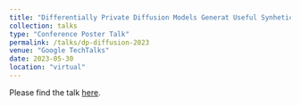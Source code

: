 ```yaml
---
title: "Differentially Private Diffusion Models Generat Useful Synhetic Images"
collection: talks
type: "Conference Poster Talk"
permalink: /talks/dp-diffusion-2023
venue: "Google TechTalks"
date: 2023-05-30
location: "virtual"
---
```


Please find the talk [here](https://www.youtube.com/watch?v=tUHlEuWt0ig&pp=ygUTc2FocmEgZ2hhbGViaWtlc2FiaQ%3D%3D).
